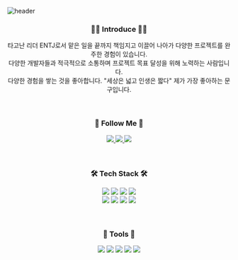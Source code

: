 ![header](https://capsule-render.vercel.app/api?type=waving&color=FFD6AC&height=250&section=header&text=Welcome%20to%20Yurim's%20Github&fontSize=50&fontColor=704B25)

 
<h3 align="center">👋🏻 Introduce 👋🏻</h3>
<div align="center">
  타고난 리더 ENTJ로서 맡은 일을 끝까지 책임지고 이끌어 나아가 다양한 프로젝트를 완주한 경험이 있습니다.
</div>
<div align="center">
  다양한 개발자들과 적극적으로 소통하며 프로젝트 목표 달성을 위해 노력하는 사람입니다.
</div>
<div align="center">
다양한 경험을 쌓는 것을 좋아합니다. "세상은 넓고 인생은 짧다" 제가 가장 좋아하는 문구입니다. 
</div>

 <br>
 <br>

<h3 align="center">🌈 Follow Me 🌈</h3>
<div align="center">
  <a href="https://dev-if.notion.site/da8d9c5d52cb4044af030d5b65ee5891"><img src="https://img.shields.io/badge/portfolio-11B48A?style=for-the-badge&logo=Notion&logoColor=white&link=https://dev-if.notion.site/da8d9c5d52cb4044af030d5b65ee5891">
  </a>
  <a href="https://for-if.tistory.com"><img src="https://img.shields.io/badge/Tech%20Blog-11B48A?style=for-the-badge&logo=Tistory&logoColor=white&link=https://for-if.tistory.com/">
  </a>
  <a href="mailto:yang8126042@gmail.com">
    <img
      src="https://img.shields.io/badge/gmail-D14836?style=for-the-badge&logo=gmail&logoColor=white">
  </a>
</div>

 <br>
 <br>

<h3 align="center">🛠 Tech Stack 🛠</h3>
<div align="center">
  <img src="https://img.shields.io/badge/Java-007396?style=for-the-badge&logo=Java&logoColor=white">
  <img src="https://img.shields.io/badge/Spring-6DB33F?style=for-the-badge&logo=Spring&logoColor=white">
  <img src="https://img.shields.io/badge/Spring Boot-6DB33F?style=for-the-badge&logo=SpringBoot&logoColor=white">
  <img src="https://img.shields.io/badge/MySQL-316192?style=for-the-badge&logo=mysql&logoColor=white">
  <br>
  <img src="https://img.shields.io/badge/Redis-DC382D?style=for-the-badge&logo=Redis&logoColor=black">
  <img src="https://img.shields.io/badge/Node.js-339933?style=for-the-badge&logo=Node.js&logoColor=white">
  <img src="https://img.shields.io/badge/Python-3766AB?style=for-the-badge&logo=Python&logoColor=white"/>
  <img src="https://img.shields.io/badge/Django-092E20?style=for-the-badge&logo=Django&logoColor=white">
</div>

 <br>
 <br>
 


<h3 align="center">🌱 Tools 🌱</h3>
<div align="center">
  <img src="https://img.shields.io/badge/intellij-000000?style=for-the-badge&logo=intellijidea&logoColor=white">
  <img src="https://img.shields.io/badge/postman-FF6C37.svg?style=for-the-badge&logo=postman&logoColor=white">
  <img src="https://img.shields.io/badge/github-181717.svg?style=for-the-badge&logo=github&logoColor=white">
  <img src="https://img.shields.io/badge/figma-F24E1E.svg?style=for-the-badge&logo=figma&logoColor=white">
  <img src="https://img.shields.io/badge/Notion-F3F3F3.svg?style=for-the-badge&logo=notion&logoColor=black">
</div>

